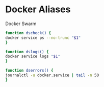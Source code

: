 # Docker Aliases

Docker Swarm

```bash
function dscheck() {
docker service ps --no-trunc "$1"
}
```

```bash
function dslogs() {
docker service logs "$1"
}
```

```bash
function dserrors() {
journalctl -u docker.service | tail -n 50 
}
```

